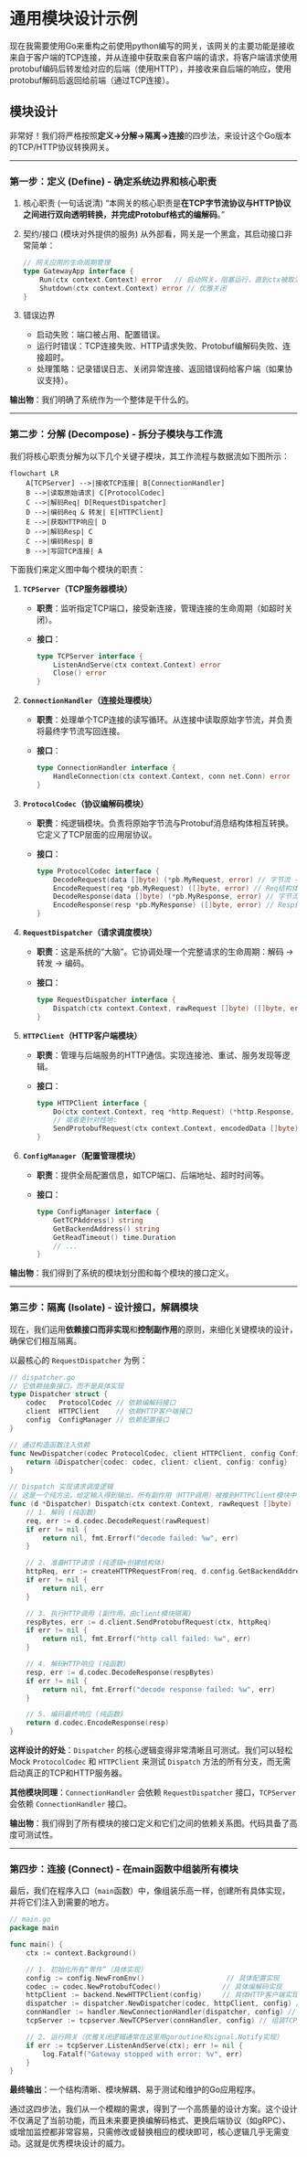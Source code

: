# 通用模块设计示例

现在我需要使用Go来重构之前使用python编写的网关，该网关的主要功能是接收来自于客户端的TCP连接，并从连接中获取来自客户端的请求，将客户端请求使用protobuf编码后转发给对应的后端（使用HTTP），并接收来自后端的响应，使用protobuf解码后返回给前端（通过TCP连接）。

## 模块设计

非常好！我们将严格按照**定义->分解->隔离->连接**的四步法，来设计这个Go版本的TCP/HTTP协议转换网关。

---

### 第一步：定义 (Define) - 确定系统边界和核心职责

1. 核心职责 (一句话说清)
    “本网关的核心职责是**在TCP字节流协议与HTTP协议之间进行双向透明转换，并完成Protobuf格式的编解码**。”

2. 契约/接口 (模块对外提供的服务)
    从外部看，网关是一个黑盒，其启动接口非常简单：

    ```go
    // 网关应用的生命周期管理
    type GatewayApp interface {
        Run(ctx context.Context) error   // 启动网关，阻塞运行，直到ctx被取消
        Shutdown(ctx context.Context) error // 优雅关闭
    }
    ```

3. 错误边界
   * 启动失败：端口被占用、配置错误。
   * 运行时错误：TCP连接失败、HTTP请求失败、Protobuf编解码失败、连接超时。
   * 处理策略：记录错误日志、关闭异常连接、返回错误码给客户端（如果协议支持）。

**输出物**：我们明确了系统作为一个整体是干什么的。

---

### 第二步：分解 (Decompose) - 拆分子模块与工作流

我们将核心职责分解为以下几个关键子模块，其工作流程与数据流如下图所示：

```mermaid
flowchart LR
    A[TCPServer] -->|接收TCP连接| B[ConnectionHandler]
    B -->|读取原始请求| C[ProtocolCodec]
    C -->|解码Req| D[RequestDispatcher]
    D -->|编码Req & 转发| E[HTTPClient]
    E -->|获取HTTP响应| D
    D -->|解码Resp| C
    C -->|编码Resp| B
    B -->|写回TCP连接| A
```

下面我们来定义图中每个模块的职责：

1. **`TCPServer`（TCP服务器模块）**
    * **职责**：监听指定TCP端口，接受新连接，管理连接的生命周期（如超时关闭）。
    * **接口**：

        ```go
        type TCPServer interface {
            ListenAndServe(ctx context.Context) error
            Close() error
        }
        ```

2. **`ConnectionHandler`（连接处理模块）**
    * **职责**：处理单个TCP连接的读写循环。从连接中读取原始字节流，并负责将最终字节流写回连接。
    * **接口**：

        ```go
        type ConnectionHandler interface {
            HandleConnection(ctx context.Context, conn net.Conn) error
        }
        ```

3. **`ProtocolCodec`（协议编解码模块）**
    * **职责**：纯逻辑模块。负责将原始字节流与Protobuf消息结构体相互转换。它定义了TCP层面的应用层协议。
    * **接口**：

        ```go
        type ProtocolCodec interface {
            DecodeRequest(data []byte) (*pb.MyRequest, error) // 字节流 -> Req结构体
            EncodeRequest(req *pb.MyRequest) ([]byte, error) // Req结构体 -> 字节流
            DecodeResponse(data []byte) (*pb.MyResponse, error) // 字节流 -> Resp结构体
            EncodeResponse(resp *pb.MyResponse) ([]byte, error) // Resp结构体 -> 字节流
        }
        ```

4. **`RequestDispatcher`（请求调度模块）**
    * **职责**：这是系统的“大脑”。它协调处理一个完整请求的生命周期：解码 -> 转发 -> 编码。
    * **接口**：

        ```go
        type RequestDispatcher interface {
            Dispatch(ctx context.Context, rawRequest []byte) ([]byte, error) // 输入输出都是字节流
        }
        ```

5. **`HTTPClient`（HTTP客户端模块）**
    * **职责**：管理与后端服务的HTTP通信。实现连接池、重试、服务发现等逻辑。
    * **接口**：

        ```go
        type HTTPClient interface {
            Do(ctx context.Context, req *http.Request) (*http.Response, error)
            // 或者更针对性地:
            SendProtobufRequest(ctx context.Context, encodedData []byte) ([]byte, error)
        }
        ```

6. **`ConfigManager`（配置管理模块）**
    * **职责**：提供全局配置信息，如TCP端口、后端地址、超时时间等。
    * **接口**：

        ```go
        type ConfigManager interface {
            GetTCPAddress() string
            GetBackendAddress() string
            GetReadTimeout() time.Duration
            // ...
        }
        ```

**输出物**：我们得到了系统的模块划分图和每个模块的接口定义。

---

### 第三步：隔离 (Isolate) - 设计接口，解耦模块

现在，我们运用**依赖接口而非实现**和**控制副作用**的原则，来细化关键模块的设计，确保它们相互隔离。

以最核心的 `RequestDispatcher` 为例：

```go
// dispatcher.go
// 它依赖抽象接口，而不是具体实现
type Dispatcher struct {
    codec   ProtocolCodec // 依赖编解码接口
    client  HTTPClient    // 依赖HTTP客户端接口
    config  ConfigManager // 依赖配置接口
}

// 通过构造函数注入依赖
func NewDispatcher(codec ProtocolCodec, client HTTPClient, config ConfigManager) *Dispatcher {
    return &Dispatcher{codec: codec, client: client, config: config}
}

// Dispatch 实现请求调度逻辑
// 这是一个纯方法，给定输入得到输出，所有副作用（HTTP调用）被推到HTTPClient模块中
func (d *Dispatcher) Dispatch(ctx context.Context, rawRequest []byte) ([]byte, error) {
    // 1. 解码 (纯函数)
    req, err := d.codec.DecodeRequest(rawRequest)
    if err != nil {
        return nil, fmt.Errorf("decode failed: %w", err)
    }

    // 2. 准备HTTP请求 (纯逻辑+创建结构体)
    httpReq, err := createHTTPRequestFrom(req, d.config.GetBackendAddress())
    if err != nil {
        return nil, err
    }

    // 3. 执行HTTP调用 (副作用，由client模块隔离)
    respBytes, err := d.client.SendProtobufRequest(ctx, httpReq)
    if err != nil {
        return nil, fmt.Errorf("http call failed: %w", err)
    }

    // 4. 解码HTTP响应 (纯函数)
    resp, err := d.codec.DecodeResponse(respBytes)
    if err != nil {
        return nil, fmt.Errorf("decode response failed: %w", err)
    }

    // 5. 编码最终响应 (纯函数)
    return d.codec.EncodeResponse(resp)
}
```

**这样设计的好处**：`Dispatcher` 的核心逻辑变得非常清晰且可测试。我们可以轻松 Mock `ProtocolCodec` 和 `HTTPClient` 来测试 `Dispatch` 方法的所有分支，而无需启动真正的TCP和HTTP服务器。

**其他模块同理**：`ConnectionHandler` 会依赖 `RequestDispatcher` 接口，`TCPServer` 会依赖 `ConnectionHandler` 接口。

**输出物**：我们得到了所有模块的接口定义和它们之间的依赖关系图。代码具备了高度可测试性。

---

### 第四步：连接 (Connect) - 在main函数中组装所有模块

最后，我们在程序入口（`main`函数）中，像组装乐高一样，创建所有具体实现，并将它们注入到需要的地方。

```go
// main.go
package main

func main() {
    ctx := context.Background()

    // 1. 初始化所有“零件”（具体实现）
    config := config.NewFromEnv()                    // 具体配置实现
    codec := codec.NewProtobufCodec()               // 具体编解码实现
    httpClient := backend.NewHTTPClient(config)     // 具体HTTP客户端实现
    dispatcher := dispatcher.NewDispatcher(codec, httpClient, config) // 组装调度器
    connHandler := handler.NewConnectionHandler(dispatcher, config) // 组装连接处理器
    tcpServer := tcpserver.NewTCPServer(connHandler, config) // 组装TCP服务器

    // 2. 运行网关（优雅关闭逻辑通常在这里用goroutine和signal.Notify实现）
    if err := tcpServer.ListenAndServe(ctx); err != nil {
        log.Fatalf("Gateway stopped with error: %v", err)
    }
}
```

**最终输出**：一个结构清晰、模块解耦、易于测试和维护的Go应用程序。

通过这四步法，我们从一个模糊的需求，得到了一个高质量的设计方案。这个设计不仅满足了当前功能，而且未来要更换编解码格式、更换后端协议（如gRPC）、或增加监控都非常容易，只需修改或替换相应的模块即可，核心逻辑几乎无需变动。这就是优秀模块设计的威力。
